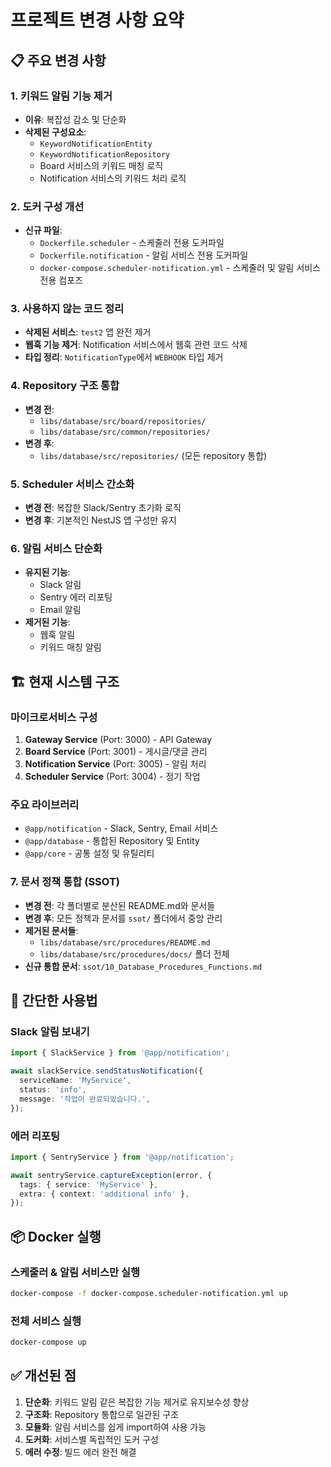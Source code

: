 # 프로젝트 변경 사항 요약

## 📋 주요 변경 사항

### 1. 키워드 알림 기능 제거

- **이유**: 복잡성 감소 및 단순화
- **삭제된 구성요소**:
  - `KeywordNotificationEntity`
  - `KeywordNotificationRepository`
  - Board 서비스의 키워드 매칭 로직
  - Notification 서비스의 키워드 처리 로직

### 2. 도커 구성 개선

- **신규 파일**:
  - `Dockerfile.scheduler` - 스케줄러 전용 도커파일
  - `Dockerfile.notification` - 알림 서비스 전용 도커파일
  - `docker-compose.scheduler-notification.yml` - 스케줄러 및 알림 서비스 전용 컴포즈

### 3. 사용하지 않는 코드 정리

- **삭제된 서비스**: `test2` 앱 완전 제거
- **웹훅 기능 제거**: Notification 서비스에서 웹훅 관련 코드 삭제
- **타입 정리**: `NotificationType`에서 `WEBHOOK` 타입 제거

### 4. Repository 구조 통합

- **변경 전**:
  - `libs/database/src/board/repositories/`
  - `libs/database/src/common/repositories/`
- **변경 후**:
  - `libs/database/src/repositories/` (모든 repository 통합)

### 5. Scheduler 서비스 간소화

- **변경 전**: 복잡한 Slack/Sentry 초기화 로직
- **변경 후**: 기본적인 NestJS 앱 구성만 유지

### 6. 알림 서비스 단순화

- **유지된 기능**:
  - Slack 알림
  - Sentry 에러 리포팅
  - Email 알림
- **제거된 기능**:
  - 웹훅 알림
  - 키워드 매칭 알림

## 🏗️ 현재 시스템 구조

### 마이크로서비스 구성

1. **Gateway Service** (Port: 3000) - API Gateway
2. **Board Service** (Port: 3001) - 게시글/댓글 관리
3. **Notification Service** (Port: 3005) - 알림 처리
4. **Scheduler Service** (Port: 3004) - 정기 작업

### 주요 라이브러리

- `@app/notification` - Slack, Sentry, Email 서비스
- `@app/database` - 통합된 Repository 및 Entity
- `@app/core` - 공통 설정 및 유틸리티

### 7. 문서 정책 통합 (SSOT)

- **변경 전**: 각 폴더별로 분산된 README.md와 문서들
- **변경 후**: 모든 정책과 문서를 `ssot/` 폴더에서 중앙 관리
- **제거된 문서들**:
  - `libs/database/src/procedures/README.md`
  - `libs/database/src/procedures/docs/` 폴더 전체
- **신규 통합 문서**: `ssot/10_Database_Procedures_Functions.md`

## 🚀 간단한 사용법

### Slack 알림 보내기

```typescript
import { SlackService } from '@app/notification';

await slackService.sendStatusNotification({
  serviceName: 'MyService',
  status: 'info',
  message: '작업이 완료되었습니다.',
});
```

### 에러 리포팅

```typescript
import { SentryService } from '@app/notification';

await sentryService.captureException(error, {
  tags: { service: 'MyService' },
  extra: { context: 'additional info' },
});
```

## 📦 Docker 실행

### 스케줄러 & 알림 서비스만 실행

```bash
docker-compose -f docker-compose.scheduler-notification.yml up
```

### 전체 서비스 실행

```bash
docker-compose up
```

## ✅ 개선된 점

1. **단순화**: 키워드 알림 같은 복잡한 기능 제거로 유지보수성 향상
2. **구조화**: Repository 통합으로 일관된 구조
3. **모듈화**: 알림 서비스를 쉽게 import하여 사용 가능
4. **도커화**: 서비스별 독립적인 도커 구성
5. **에러 수정**: 빌드 에러 완전 해결
